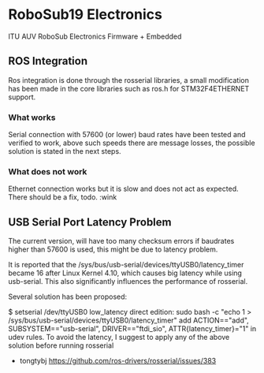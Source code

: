 # RoboSub19 Electronics
ITU AUV RoboSub Electronics Firmware + Embedded


## ROS Integration
Ros integration is done through the rosserial libraries, a small modification has been made in the core libraries 
such as ros.h for STM32F4ETHERNET support. 

### What works
Serial connection with 57600 (or lower) baud rates have been tested and verified to work, above such speeds there are message losses, the possible solution is stated in the next steps.

### What does not work
Ethernet connection works but it is slow and does not act as expected. There should be a fix, todo. :wink 



## USB Serial Port Latency Problem
The current version, will have too many checksum errors if baudrates higher than 57600 is used, 
this might be due to latency problem.

It is reported that the /sys/bus/usb-serial/devices/ttyUSB0/latency_timer became 16 after Linux Kernel 4.10, which causes big latency while using usb-serial. This also significantly influences the performance of rosserial.

Several solution has been proposed:

$ setserial /dev/ttyUSB0 low_latency
direct edition: sudo bash -c "echo 1 > /sys/bus/usb-serial/devices/ttyUSB0/latency_timer"
add ACTION=="add", SUBSYSTEM=="usb-serial", DRIVER=="ftdi_sio", ATTR{latency_timer}="1" in udev rules.
To avoid the latency, I suggest to apply any of the above solution before running rosserial

- tongtybj
https://github.com/ros-drivers/rosserial/issues/383

